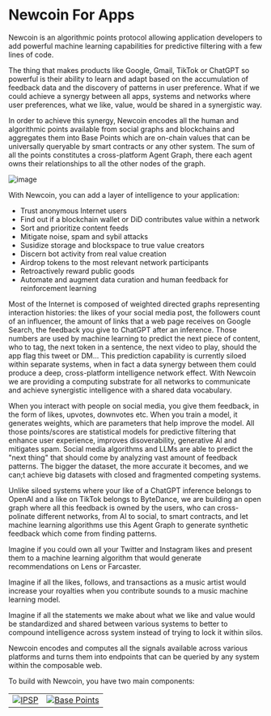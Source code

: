 # Newcoin For Apps

Newcoin is an algorithmic points protocol allowing application developers to add powerful machine learning capabilities for predictive filtering with a few lines of code.

The thing that makes products like Google, Gmail, TikTok or ChatGPT so powerful is their ability to learn and adapt based on the accumulation of feedback data and the discovery of patterns in user preference. What if we could achieve a synergy between all apps, systems and networks where user preferences, what we like, value, would be shared in a synergistic way.

In order to achieve this synergy, Newcoin encodes all the human and algorithmic points available from social graphs and blockchains and aggregates them into Base Points which are on-chain values that can be universally queryable by smart contracts or any other system. The sum of all the points constitutes a cross-platform Agent Graph, there each agent owns their relationships to all the other nodes of the graph.

![image](https://github.com/newfound8ion/developer/assets/112469623/6e9b926f-0376-449c-b1b3-606296dc4e63)

With Newcoin, you can add a layer of intelligence to your application:
* Trust anonymous Internet users
* Find out if a blockchain wallet or DiD contributes value within a network
* Sort and prioritize content feeds
* Mitigate noise, spam and sybil attacks
* Susidize storage and blockspace to true value creators
* Discern bot activity from real value creation
* Airdrop tokens to the most relevant network participants
* Retroactively reward public goods
* Automate and augment data curation and human feedback for reinforcement learning

Most of the Internet is composed of weighted directed graphs representing interaction histories: the likes of your social media post, the followers count of an influencer, the amount of links that a web page receives on Google Search, the feedback you give to ChatGPT after an inference. Those numbers are used by machine learning to predict the next piece of content, who to tag, the next token in a sentence, the next video to play, should the app flag this tweet or DM... This prediction capability is currently siloed within separate systems, when in fact a data synergy between them could produce a deep, cross-platform intelligence network effect. With Newcoin we are providing a computing substrate for all networks to communicate and achieve synergistic intelligence with a shared data vocabulary.

When you interact with people on social media, you give them feedback, in the form of likes, upvotes, downvotes etc. When you train a model, it generates weights, which are parameters that help improve the model. All those points/scores are statistical models for predictive filtering that enhance user experience, improves disoverability, generative AI and mitigates spam. Social media algorithms and LLMs are able to predict the "next thing" that should come by analyzing vast amount of feedback patterns. The bigger the dataset, the more accurate it becomes, and we can;t achieve big datasets with closed and fragmented competing systems.

Unlike siloed systems where your like of a ChatGPT inference belongs to OpenAI and a like on TikTok belongs to ByteDance, we are building an open graph where all this feedback is owned by the users, who can cross-polinate different networks, from AI to social, to smart contracts, and let machine learning algorithms use this Agent Graph to generate synthetic feedback which come from finding patterns. 

Imagine if you could own all your Twitter and Instagram likes and present them to a machine learning algorithm that would generate recommendations on Lens or Farcaster.

Imagine if all the likes, follows, and transactions as a music artist would increase your royalties when you contribute sounds to a music machine learning model.

Imagine if all the statements we make about what we like and value would be standardized and shared between various systems to better to compound intelligence across system instead of trying to lock it within silos.

Newcoin encodes and computes all the signals available across various platforms and turns them into endpoints that can be queried by any system within the composable web.

To build with Newcoin, you have two main components:

|       |       |
|-------|-------|
| [![IPSP](https://github.com/newfound8ion/developer/assets/112469623/dbc77095-20bb-4f42-9136-815a90931ef9)](/docs/ipsp/overview) | [![Base Points](https://github.com/newfound8ion/developer/assets/112469623/9e51a164-8f4e-44d1-901b-1524278a110f)](/docs/newcoin-base-points/overview) |



